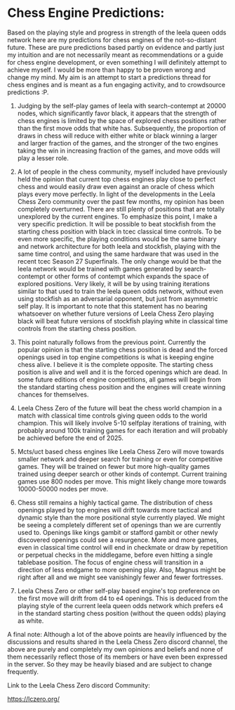 # Chess Engine Predictions:

Based on the playing style and progress in strength of the leela queen odds network here are my predictions for chess engines of the not-so-distant future. These are pure predictions based partly on evidence and partly just my intuition and are not necessarily meant as recommendations or a guide for chess engine development, or even something I will definitely attempt to achieve myself. I would be more than happy to be proven wrong and change my mind. My aim is an attempt to start a predictions thread for chess engines and is meant as a fun engaging activity, and to crowdsource predictions :P.

1. Judging by the self-play games of leela with search-contempt at 20000 nodes, which significantly favor black, it appears that the strength of chess engines is limited by the space of explored chess positions rather than the first move odds that white has. Subsequently, the proportion of draws in chess will reduce with either white or black winning a larger and larger fraction of the games, and the stronger of the two engines taking the win in increasing fraction of the games, and move odds will play a lesser role.

2. A lot of people in the chess community, myself included have previously held the opinion that current top chess engines play close to perfect chess and would easily draw even against an oracle of chess which plays every move perfectly. In light of the developments in the Leela Chess Zero community over the past few months, my opinion has been completely overturned. There are still plenty of positions that are totally unexplored by the current engines. To emphasize this point, I make a very specific prediction. It will be possible to beat stockfish from the starting chess position with black in tcec classical time controls. To be even more specific, the playing conditions would be the same binary and network architecture for both leela and stockfish, playing with the same time control, and using the same hardware that was used in the recent tcec Season 27 Superfinals. The only change would be that the leela network would be trained with games generated by search-contempt or other forms of contempt which expands the space of explored positions. Very likely, it will be by using training iterations similar to that used to train the leela queen odds network, without even using stockfish as an adversarial opponent, but just from asymmetric self play. It is important to note that this statement has no bearing whatsoever on whether future versions of Leela Chess Zero playing black will beat future versions of stockfish playing white in classical time controls from the starting chess position.

3. This point naturally follows from the previous point. Currently the popular opinion is that the starting chess position is dead and the forced openings used in top engine competitions is what is keeping engine chess alive. I believe it is the complete opposite. The starting chess position is alive and well and it is the forced openings which are dead. In some future editions of engine competitions, all games will begin from the standard starting chess position and the engines will create winning chances for themselves.

4. Leela Chess Zero of the future will beat the chess world champion in a match with classical time controls giving queen odds to the world champion. This will likely involve 5-10 selfplay iterations of training, with probably around 100k training games for each iteration and will probably be achieved before the end of 2025.

5. Mcts/uct based chess engines like Leela Chess Zero will move towards smaller network and deeper search for training or even for competitive games. They will be trained on fewer but more high-quality games trained using deeper search or other kinds of contempt. Current training games use 800 nodes per move. This might likely change more towards 10000-50000 nodes per move.

6. Chess still remains a highly tactical game. The distribution of chess openings played by top engines will drift towards more tactical and dynamic style than the more positional style currently played. We might be seeing a completely different set of openings than we are currently used to. Openings like kings gambit or stafford gambit or other newly discovered openings could see a resurgence. More and more games, even in classical time control will end in checkmate or draw by repetition or perpetual checks in the middlegame, before even hitting a single tablebase position. The focus of engine chess will transition in a direction of less endgame to more opening play. Also, Magnus might be right after all and we might see vanishingly fewer and fewer fortresses.

7. Leela Chess Zero or other self-play based engine's top preference on the first move will drift from d4 to e4 openings. This is deduced from the playing style of the current leela queen odds network which prefers e4 in the standard starting chess position (without the queen odds) playing as white.

A final note: Although a lot of the above points are heavily influenced by the discussions and results shared in the Leela Chess Zero discord channel, the above are purely and completely my own opinions and beliefs and none of them necessarily reflect those of its members or have even been expressed in the server. So they may be heavily biased and are subject to change frequently.

Link to the Leela Chess Zero discord Community:

https://lczero.org/
